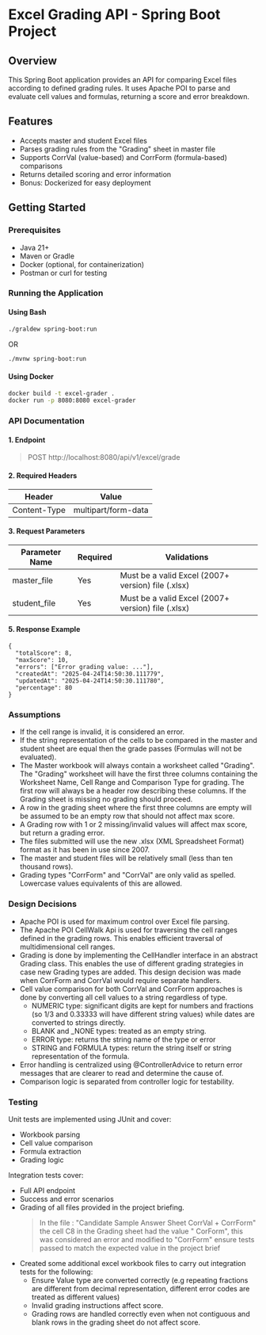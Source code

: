# Excel Grading API - Spring Boot Project

## Overview

This Spring Boot application provides an API for comparing Excel files according to defined grading rules. It uses
Apache POI to parse and evaluate cell values and formulas, returning a score and error breakdown.

## Features

- Accepts master and student Excel files
- Parses grading rules from the "Grading" sheet in master file
- Supports CorrVal (value-based) and CorrForm (formula-based) comparisons
- Returns detailed scoring and error information
- Bonus: Dockerized for easy deployment

## Getting Started

### Prerequisites

- Java 21+
- Maven or Gradle
- Docker (optional, for containerization)
- Postman or curl for testing

### Running the Application

#### Using Bash

```bash
./graldew spring-boot:run
```

OR

```bash
./mvnw spring-boot:run
```

#### Using Docker

```bash
docker build -t excel-grader .
docker run -p 8080:8080 excel-grader
```

### API Documentation

#### 1. Endpoint

> POST http://localhost:8080/api/v1/excel/grade

#### 2. Required Headers

| Header       | Value               |
|--------------|---------------------|
| Content-Type | multipart/form-data |

#### 3. Request Parameters

| Parameter Name | 	Required | 	Validations                                       |
|----------------|-----------|----------------------------------------------------|
| master_file    | Yes       | Must be a valid Excel (2007+ version) file (.xlsx) |
| student_file   | Yes       | Must be a valid Excel (2007+ version) file (.xlsx) |

#### 5. Response Example

```
{
  "totalScore": 8,
  "maxScore": 10,
  "errors": ["Error grading value: ..."],
  "createdAt": "2025-04-24T14:50:30.111779",
  "updatedAt": "2025-04-24T14:50:30.111780",
  "percentage": 80
}

``` 

### Assumptions

- If the cell range is invalid, it is considered an error.
- If the string representation of the cells to be compared in the master and student sheet are equal then the grade
  passes (Formulas will not be evaluated).
- The Master workbook will always contain a worksheet called "Grading". The "Grading" worksheet will have the first
  three columns containing the Worksheet Name, Cell Range and Comparison Type for grading. The first row will always be
  a header row describing these columns. If the Grading sheet is missing no grading should proceed.
- A row in the grading sheet where the first three columns are empty will be assumed to be an empty row that should not
  affect max score.
- A Grading row with 1 or 2 missing/invalid values will affect max score, but return a grading error.
- The files submitted will use the new .xlsx (XML Spreadsheet Format) format as it has been in use since 2007.
- The master and student files will be relatively small (less than ten thousand rows).
- Grading types "CorrForm" and "CorrVal" are only valid as spelled. Lowercase values equivalents of this are allowed.

### Design Decisions

- Apache POI is used for maximum control over Excel file parsing.
- The Apache POI CellWalk Api is used for traversing the cell ranges defined in the grading rows. This enables efficient
  traversal of multidimensional cell ranges.
- Grading is done by implementing the CellHandler interface in an abstract Grading class. This enables the use of
  different grading strategies in case new Grading types are added. This design decision was made when CorrForm and
  CorrVal would require separate handlers.
- Cell value comparison for both CorrVal and CorrForm approaches is done by converting all cell values to a string
  regardless of type.
  - NUMERIC type: significant digits are kept for numbers and fractions (so 1/3 and 0.33333 will have different string
    values) while dates are converted to strings directly.
  - BLANK and _NONE types: treated as an empty string.
  - ERROR type: returns the string name of the type or error
  - STRING and FORMULA types: return the string itself or string representation of the formula.
- Error handling is centralized using @ControllerAdvice to return error messages that are clearer to read and determine
  the cause of.
- Comparison logic is separated from controller logic for testability.

### Testing

Unit tests are implemented using JUnit and cover:

- Workbook parsing
- Cell value comparison
- Formula extraction
- Grading logic

Integration tests cover:

- Full API endpoint
- Success and error scenarios
- Grading of all files provided in the project briefing.
  > In the file : "Candidate Sample Answer Sheet CorrVal + CorrForm" the cell C8 in the Grading sheet had the value "
  CorForm", this was considered an error and modified to "CorrForm" ensure tests passed to match the expected value in
  the project brief
- Created some additional excel workbook files to carry out integration tests for the following:
  - Ensure Value type are converted correctly (e.g repeating fractions are different from decimal representation,
    different error codes are treated as different values)
  - Invalid grading instructions affect score.
  - Grading rows are handled correctly even when not contiguous and blank rows in the grading sheet do not affect score.
  